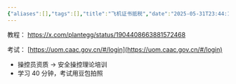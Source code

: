 ```yaml
---
{"aliases":[],"tags":[],"title":"飞机证书抵税","date":"2025-05-31T23:44:15Z","date_modify":"2025-05-31T23:44:26Z","dg-publish":true,"permalink":"/900-publish//","dgPassFrontmatter":true,"created":"2025-05-31T23:44:15Z","updated":"2025-05-31T23:44:26Z"}
---
```


教程： https://x.com/plantegg/status/1904408663881572468

考试： [https://uom.caac.gov.cn/#/login](https://uom.caac.gov.cn/#/login)

- 操控员资质 -> 安全操控理论培训
- 学习 40 分钟，考试用豆包拍照
